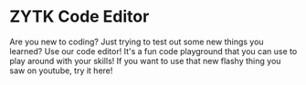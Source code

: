 # ZYTK Code Editor

Are you new to coding? Just trying to test out some new things you learned? Use our code editor! It's a fun code playground that you can use to play around with your
skills! If you want to use that new flashy thing you saw on youtube, try it here!
